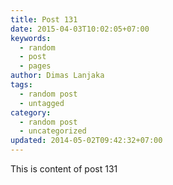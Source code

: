 ```yaml
---
title: Post 131
date: 2015-04-03T10:02:05+07:00
keywords:
  - random
  - post
  - pages
author: Dimas Lanjaka
tags:
  - random post
  - untagged
category:
  - random post
  - uncategorized
updated: 2014-05-02T09:42:32+07:00
---
```

This is content of post 131